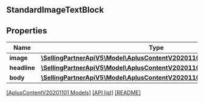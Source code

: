 ## StandardImageTextBlock

## Properties

Name | Type | Description | Notes
------------ | ------------- | ------------- | -------------
**image** | [**\SellingPartnerApiV5\Model\AplusContentV20201101\ImageComponent**](ImageComponent.md) |  | [optional]
**headline** | [**\SellingPartnerApiV5\Model\AplusContentV20201101\TextComponent**](TextComponent.md) |  | [optional]
**body** | [**\SellingPartnerApiV5\Model\AplusContentV20201101\ParagraphComponent**](ParagraphComponent.md) |  | [optional]

[[AplusContentV20201101 Models]](../) [[API list]](../../Api) [[README]](../../../README.md)

